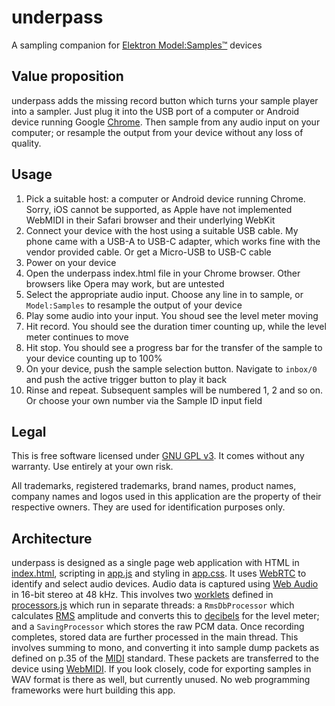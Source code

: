# underpass
A sampling companion for [Elektron Model:Samples™](https://www.elektron.se/products/modelsamples/) devices

## Value proposition
underpass adds the missing record button which turns your sample player into a sampler. Just plug it into the USB port of a computer or Android device running Google [Chrome](https://www.google.com/chrome/). Then sample from any audio input on your computer; or resample the output from your device without any loss of quality. 

## Usage
1. Pick a suitable host: a computer or Android device running Chrome. Sorry, iOS cannot be supported, as Apple have not implemented WebMIDI in their Safari browser and their underlying WebKit
2. Connect your device with the host using a suitable USB cable. My phone came with a USB-A to USB-C adapter, which works fine with the vendor provided cable. Or get a Micro-USB to USB-C cable
3. Power on your device
4. Open the underpass index.html file in your Chrome browser. Other browsers like Opera may work, but are untested
5. Select the appropriate audio input. Choose any line in to sample, or `Model:Samples` to resample the output of your device
6. Play some audio into your input. You shoud see the level meter moving
7. Hit record. You should see the duration timer counting up, while the level meter continues to move
8. Hit stop. You should see a progress bar for the transfer of the sample to your device counting up to 100%
9. On your device, push the sample selection button. Navigate to `inbox/0` and push the active trigger button to play it back
10. Rinse and repeat. Subsequent samples will be numbered 1, 2 and so on. Or choose your own number via the Sample ID input field

## Legal
This is free software licensed under [GNU GPL v3](./LICENSE). It comes without any warranty. Use entirely at your own risk.

All trademarks, registered trademarks, brand names, product names, company names and logos used in this application are the property of their respective owners. They are used for identification purposes only.

## Architecture
underpass is designed as a single page web application with HTML in [index.html](./index.html), scripting in [app.js](./app.js) and styling in [app.css](./app.css). It uses [WebRTC](https://webrtc.org/) to identify and select audio devices. Audio data is captured using [Web Audio](https://developer.mozilla.org/en-US/docs/Web/API/Web_Audio_API) in 16-bit stereo at 48 kHz. This involves two [worklets](https://developers.google.com/web/updates/2017/12/audio-worklet) defined in [processors.js](./processors.js) which run in separate threads: a `RmsDbProcessor` which calculates [RMS](https://en.wikipedia.org/wiki/Root_mean_square) amplitude and converts this to [decibels](https://en.wikipedia.org/wiki/Decibel) for the level meter; and a `SavingProcessor` which stores the raw PCM data. Once recording completes, stored data are further processed in the main thread. This involves summing to mono, and converting it into sample dump packets as defined on p.35 of the [MIDI](https://www.midi.org/specifications/midi1-specifications/m1-v4-2-1-midi-1-0-detailed-specification-96-1-4) standard. These packets are transferred to the device using [WebMIDI](https://www.w3.org/TR/webmidi/). If you look closely, code for exporting samples in WAV format is there as well, but currently unused. No web programming frameworks were hurt building this app.   
